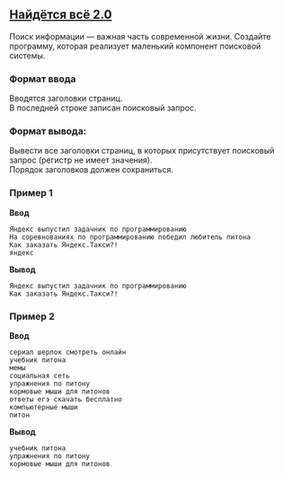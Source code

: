 ## [Найдётся всё 2.0](../../../solutions/3.5/35_d.py)

Поиск информации — важная часть современной жизни. Создайте программу, которая реализует маленький компонент поисковой системы.

### Формат ввода

Вводятся заголовки страниц.\
В последней строке записан поисковый запрос.

### Формат вывода:

Вывести все заголовки страниц, в которых присутствует поисковый запрос (регистр не имеет значения).\
Порядок заголовков должен сохраниться.

### Пример 1

**Ввод**
```plaintext
Яндекс выпустил задачник по программированию
На соревнованиях по программированию победил любитель питона
Как заказать Яндекс.Такси?!
яндекс
```

**Вывод**
```plaintext
Яндекс выпустил задачник по программированию
Как заказать Яндекс.Такси?!
```

### Пример 2

**Ввод**
```plaintext
сериал шерлок смотреть онлайн
учебник питона
мемы
социальная сеть
упражнения по питону
кормовые мыши для питонов
ответы егэ скачать бесплатно
компьютерные мыши
питон
```

**Вывод**
```plaintext
учебник питона
упражнения по питону
кормовые мыши для питонов
```